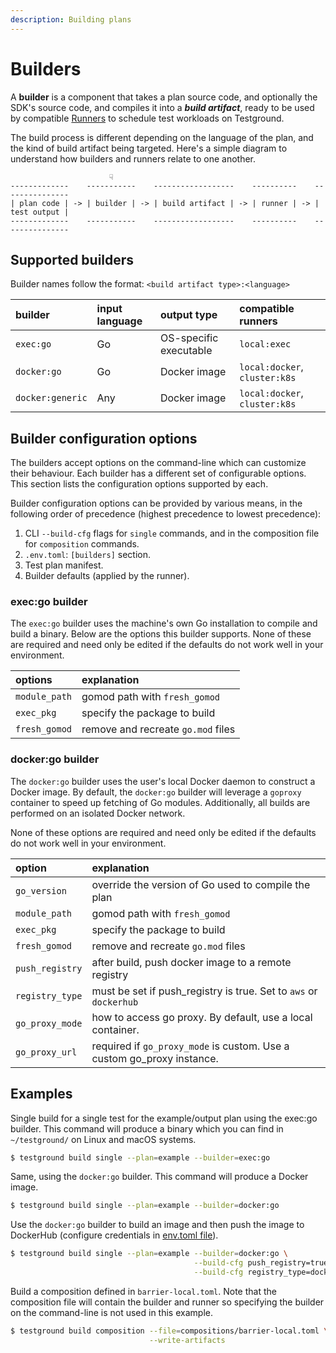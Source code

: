 ```yaml
---
description: Building plans
---
```


# Builders

A **builder** is a component that takes a plan source code, and optionally the SDK's source code, and compiles it into a _**build artifact**_, ready to be used by compatible [Runners](runners.md) to schedule test workloads on Testground.

The build process is different depending on the language of the plan, and the kind of build artifact being targeted. Here's a simple diagram to understand how builders and runners relate to one another.

```text
                      ☟
-------------    -----------    ------------------    ----------    ---------------
| plan code | -> | builder | -> | build artifact | -> | runner | -> | test output |
-------------    -----------    ------------------    ----------    ---------------
```

## Supported builders

Builder names follow the format: `<build artifact type>:<language>`

| builder | input language | output type | compatible runners |
| :--- | :--- | :--- | :--- |
| `exec:go` | Go | OS-specific executable | `local:exec` |
| `docker:go` | Go | Docker image | `local:docker`, `cluster:k8s` |
| `docker:generic` | Any | Docker image | `local:docker`, `cluster:k8s` |

## Builder configuration options

The builders accept options on the command-line which can customize their behaviour. Each builder has a different set of configurable options. This section lists the configuration options supported by each.

Builder configuration options can be provided by various means, in the following order of precedence \(highest precedence to lowest precedence\):

1. CLI `--build-cfg` flags for `single` commands, and in the composition file for `composition` commands.
2.  `.env.toml`: `[builders]` section.
3. Test plan manifest.
4. Builder defaults \(applied by the runner\).

### exec:go builder

The `exec:go` builder uses the machine's own Go installation to compile and build a binary. Below are the options this builder supports. None of these are required and need only be edited if the defaults do not work well in your environment.‌

| options | explanation |
| :--- | :--- |
| `module_path` | gomod path with `fresh_gomod` |
| `exec_pkg` | specify the package to build |
| `fresh_gomod` | remove and recreate `go.mod` files |

### docker:go builder

The `docker:go` builder uses the user's local Docker daemon to construct a Docker image. By default, the `docker:go` builder will leverage a `goproxy` container to speed up fetching of Go modules. Additionally, all builds are performed on an isolated Docker network.‌

None of these options are required and need only be edited if the defaults do not work well in your environment.‌

| option | explanation |
| :--- | :--- |
| `go_version` | override the version of Go used to compile the plan |
| `module_path` | gomod path with `fresh_gomod` |
| `exec_pkg` | specify the package to build |
| `fresh_gomod` | remove and recreate `go.mod` files |
| `push_registry` | after build, push docker image to a remote registry |
| `registry_type` | must be set if push\_registry is true. Set to `aws` or `dockerhub` |
| `go_proxy_mode` | how to access go proxy. By default, use a local container. |
| `go_proxy_url` | required if `go_proxy_mode` is custom. Use a custom go\_proxy instance. |

## Examples

Single build for a single test for the example/output plan using the exec:go builder. This command will produce a binary which you can find in `~/testground/` on Linux and macOS systems.

```bash
$ testground build single --plan=example --builder=exec:go
```

Same, using the `docker:go` builder. This command will produce a Docker image.

```bash
$ testground build single --plan=example --builder=docker:go
```

Use the `docker:go` builder to build an image and then push the image to DockerHub \(configure credentials in [env.toml file](../getting-started.md)\).

```bash
$ testground build single --plan=example --builder=docker:go \
                                         --build-cfg push_registry=true \
                                         --build-cfg registry_type=dockerhub
```

Build a composition defined in `barrier-local.toml`. Note that the composition file will contain the builder and runner so specifying the builder on the command-line is not used in this example.

```bash
$ testground build composition --file=compositions/barrier-local.toml \
                               --write-artifacts
```

